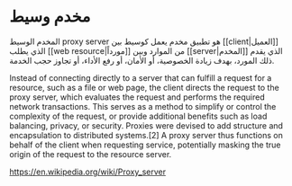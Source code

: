 # مخدم وسيط

المخدم الوسيط proxy server هو تطبيق مخدم يعمل كوسيط بين [[client|العميل]] الذي يطلب [[web resource|مورداً]] من الموارد وبين [[server|المخدم]] الذي يقدم ذلك المورد، بهدف زيادة الخصوصية، أو الأمان، أو رفع الأداء، أو تجاوز حجب الخدمة.


Instead of connecting directly to a server that can fulfill a request for a resource, such as a file or web page, the client directs the request to the proxy server, which evaluates the request and performs the required network transactions. This serves as a method to simplify or control the complexity of the request, or provide additional benefits such as load balancing, privacy, or security. Proxies were devised to add structure and encapsulation to distributed systems.[2] A proxy server thus functions on behalf of the client when requesting service, potentially masking the true origin of the request to the resource server.

https://en.wikipedia.org/wiki/Proxy_server